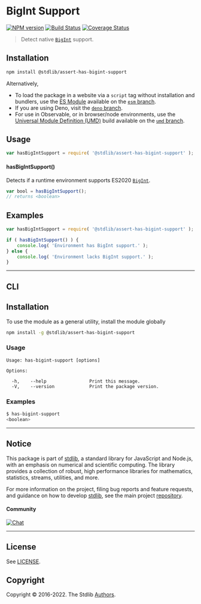 <!--

@license Apache-2.0

Copyright (c) 2021 The Stdlib Authors.

Licensed under the Apache License, Version 2.0 (the "License");
you may not use this file except in compliance with the License.
You may obtain a copy of the License at

   http://www.apache.org/licenses/LICENSE-2.0

Unless required by applicable law or agreed to in writing, software
distributed under the License is distributed on an "AS IS" BASIS,
WITHOUT WARRANTIES OR CONDITIONS OF ANY KIND, either express or implied.
See the License for the specific language governing permissions and
limitations under the License.

-->

# BigInt Support

[![NPM version][npm-image]][npm-url] [![Build Status][test-image]][test-url] [![Coverage Status][coverage-image]][coverage-url] <!-- [![dependencies][dependencies-image]][dependencies-url] -->

> Detect native [`BigInt`][mdn-bigint] support.

<section class="installation">

## Installation

```bash
npm install @stdlib/assert-has-bigint-support
```

Alternatively,

-   To load the package in a website via a `script` tag without installation and bundlers, use the [ES Module][es-module] available on the [`esm` branch][esm-url].
-   If you are using Deno, visit the [`deno` branch][deno-url].
-   For use in Observable, or in browser/node environments, use the [Universal Module Definition (UMD)][umd] build available on the [`umd` branch][umd-url].

</section>

<section class="usage">

## Usage

```javascript
var hasBigIntSupport = require( '@stdlib/assert-has-bigint-support' );
```

#### hasBigIntSupport()

Detects if a runtime environment supports ES2020 [`BigInt`][mdn-bigint].

```javascript
var bool = hasBigIntSupport();
// returns <boolean>
```

</section>

<!-- /.usage -->

<section class="examples">

## Examples

<!-- eslint no-undef: "error" -->

```javascript
var hasBigIntSupport = require( '@stdlib/assert-has-bigint-support' );

if ( hasBigIntSupport() ) {
    console.log( 'Environment has BigInt support.' );
} else {
    console.log( 'Environment lacks BigInt support.' );
}
```

</section>

<!-- /.examples -->

* * *

<section class="cli">

## CLI

<section class="installation">

## Installation

To use the module as a general utility, install the module globally

```bash
npm install -g @stdlib/assert-has-bigint-support
```

</section>

<!-- CLI usage documentation. -->

<section class="usage">

### Usage

```text
Usage: has-bigint-support [options]

Options:

  -h,    --help                Print this message.
  -V,    --version             Print the package version.
```

</section>

<!-- /.usage -->

<section class="examples">

### Examples

```bash
$ has-bigint-support
<boolean>
```

</section>

<!-- /.examples -->

</section>

<!-- /.cli -->

<!-- Section for related `stdlib` packages. Do not manually edit this section, as it is automatically populated. -->

<section class="related">

</section>

<!-- /.related -->

<!-- Section for all links. Make sure to keep an empty line after the `section` element and another before the `/section` close. -->


<section class="main-repo" >

* * *

## Notice

This package is part of [stdlib][stdlib], a standard library for JavaScript and Node.js, with an emphasis on numerical and scientific computing. The library provides a collection of robust, high performance libraries for mathematics, statistics, streams, utilities, and more.

For more information on the project, filing bug reports and feature requests, and guidance on how to develop [stdlib][stdlib], see the main project [repository][stdlib].

#### Community

[![Chat][chat-image]][chat-url]

---

## License

See [LICENSE][stdlib-license].


## Copyright

Copyright &copy; 2016-2022. The Stdlib [Authors][stdlib-authors].

</section>

<!-- /.stdlib -->

<!-- Section for all links. Make sure to keep an empty line after the `section` element and another before the `/section` close. -->

<section class="links">

[npm-image]: http://img.shields.io/npm/v/@stdlib/assert-has-bigint-support.svg
[npm-url]: https://npmjs.org/package/@stdlib/assert-has-bigint-support

[test-image]: https://github.com/stdlib-js/assert-has-bigint-support/actions/workflows/test.yml/badge.svg?branch=main
[test-url]: https://github.com/stdlib-js/assert-has-bigint-support/actions/workflows/test.yml?query=branch:main

[coverage-image]: https://img.shields.io/codecov/c/github/stdlib-js/assert-has-bigint-support/main.svg
[coverage-url]: https://codecov.io/github/stdlib-js/assert-has-bigint-support?branch=main

<!--

[dependencies-image]: https://img.shields.io/david/stdlib-js/assert-has-bigint-support.svg
[dependencies-url]: https://david-dm.org/stdlib-js/assert-has-bigint-support/main

-->

[umd]: https://github.com/umdjs/umd
[es-module]: https://developer.mozilla.org/en-US/docs/Web/JavaScript/Guide/Modules

[deno-url]: https://github.com/stdlib-js/assert-has-bigint-support/tree/deno
[umd-url]: https://github.com/stdlib-js/assert-has-bigint-support/tree/umd
[esm-url]: https://github.com/stdlib-js/assert-has-bigint-support/tree/esm

[chat-image]: https://img.shields.io/gitter/room/stdlib-js/stdlib.svg
[chat-url]: https://gitter.im/stdlib-js/stdlib/

[stdlib]: https://github.com/stdlib-js/stdlib

[stdlib-authors]: https://github.com/stdlib-js/stdlib/graphs/contributors

[stdlib-license]: https://raw.githubusercontent.com/stdlib-js/assert-has-bigint-support/main/LICENSE

[mdn-bigint]: https://developer.mozilla.org/en-US/docs/Web/JavaScript/Reference/Global_Objects/BigInt

</section>

<!-- /.links -->
